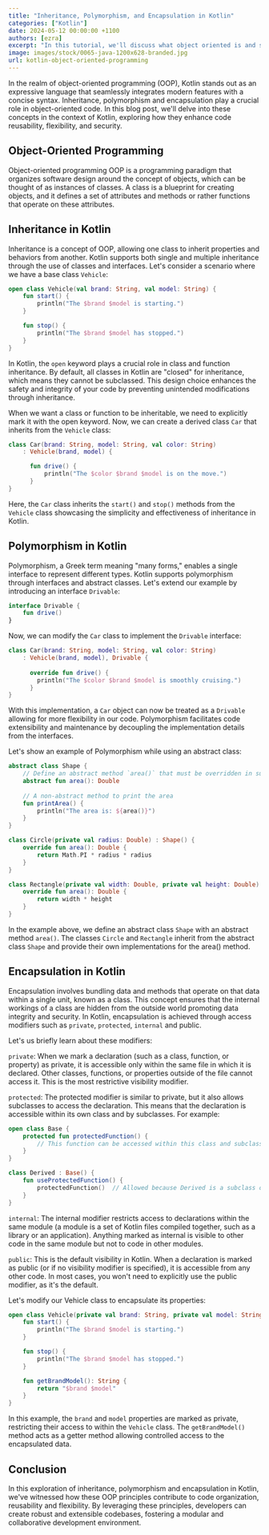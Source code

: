 ```yaml
---
title: "Inheritance, Polymorphism, and Encapsulation in Kotlin"
categories: ["Kotlin"]
date: 2024-05-12 00:00:00 +1100
authors: [ezra]
excerpt: "In this tutorial, we'll discuss what object oriented is and see various example"
image: images/stock/0065-java-1200x628-branded.jpg
url: kotlin-object-oriented-programming
---
```


In the realm of object-oriented programming (OOP), Kotlin stands out as an expressive language that seamlessly integrates modern features with a concise syntax. Inheritance, polymorphism and encapsulation play a crucial role in object-oriented code. In this blog post, we'll delve into these concepts in the context of Kotlin, exploring how they enhance code reusability, flexibility, and security.

## Object-Oriented Programming

Object-oriented programming OOP is a programming paradigm that organizes software design around the concept of objects, which can be thought of as instances of classes. A class is a blueprint for creating objects, and it defines a set of attributes and methods or rather functions that operate on these attributes.

## Inheritance in Kotlin
Inheritance is a concept of OOP, allowing one class to inherit properties and behaviors from another. Kotlin supports both single and multiple inheritance through the use of classes and interfaces. Let's consider a scenario where we have a base class `Vehicle`:

```kotlin
open class Vehicle(val brand: String, val model: String) {
    fun start() {
        println("The $brand $model is starting.")
    }

    fun stop() {
        println("The $brand $model has stopped.")
    }
}
```
In Kotlin, the `open` keyword plays a crucial role in class and function inheritance. By default, all classes in Kotlin are "closed" for inheritance, which means they cannot be subclassed. This design choice enhances the safety and integrity of your code by preventing unintended modifications through inheritance.

When we want a class or function to be inheritable, we need to explicitly mark it with the open keyword.
Now, we can create a derived class `Car` that inherits from the `Vehicle` class:

```kotlin
class Car(brand: String, model: String, val color: String) 
    : Vehicle(brand, model) {

      fun drive() {
          println("The $color $brand $model is on the move.")
      }
}
```

Here, the `Car` class inherits the `start()` and `stop()` methods from the `Vehicle` class showcasing the simplicity and effectiveness of inheritance in Kotlin.

## Polymorphism in Kotlin

Polymorphism, a Greek term meaning "many forms," enables a single interface to represent different types. Kotlin supports polymorphism through interfaces and abstract classes. Let's extend our example by introducing an interface `Drivable`:

```kotlin
interface Drivable {
    fun drive()
}
```

Now, we can modify the `Car` class to implement the `Drivable` interface:

```kotlin
class Car(brand: String, model: String, val color: String) 
    : Vehicle(brand, model), Drivable {
        
      override fun drive() { 
        println("The $color $brand $model is smoothly cruising.")
      }
}
```

With this implementation, a `Car` object can now be treated as a `Drivable` allowing for more flexibility in our code. Polymorphism facilitates code extensibility and maintenance by decoupling the implementation details from the interfaces.

Let's show an example of Polymorphism while using an abstract class:
```kotlin
abstract class Shape {
    // Define an abstract method `area()` that must be overridden in subclasses
    abstract fun area(): Double
    
    // A non-abstract method to print the area
    fun printArea() {
        println("The area is: ${area()}")
    }
}

class Circle(private val radius: Double) : Shape() {
    override fun area(): Double {
        return Math.PI * radius * radius
    }
}

class Rectangle(private val width: Double, private val height: Double) : Shape() {
    override fun area(): Double {
        return width * height
    }
}
```
In the example above, we define an abstract class `Shape` with an abstract method `area()`. The classes `Circle` and `Rectangle` inherit from the abstract class `Shape` and provide their own implementations for the area() method.

## Encapsulation in Kotlin

Encapsulation involves bundling data and methods that operate on that data within a single unit, known as a class. This concept ensures that the internal workings of a class are hidden from the outside world promoting data integrity and security. In Kotlin, encapsulation is achieved through access modifiers such as `private`, `protected`, `internal` and public.

Let's us briefly learn about these modifiers:

`private`: When we mark a declaration (such as a class, function, or property) as private, it is accessible only within the same file in which it is declared. Other classes, functions, or properties outside of the file cannot access it. This is the most restrictive visibility modifier.

`protected`: The protected modifier is similar to private, but it also allows subclasses to access the declaration. This means that the declaration is accessible within its own class and by subclasses. For example:

```kotlin
open class Base {
    protected fun protectedFunction() {
        // This function can be accessed within this class and subclasses
    }
}

class Derived : Base() {
    fun useProtectedFunction() {
        protectedFunction()  // Allowed because Derived is a subclass of Base
    }
}
```

`internal`: The internal modifier restricts access to declarations within the same module (a module is a set of Kotlin files compiled together, such as a library or an application). Anything marked as internal is visible to other code in the same module but not to code in other modules.

`public`: This is the default visibility in Kotlin. When a declaration is marked as public (or if no visibility modifier is specified), it is accessible from any other code. In most cases, you won't need to explicitly use the public modifier, as it's the default.

Let's modify our Vehicle class to encapsulate its properties:

```kotlin
open class Vehicle(private val brand: String, private val model: String) {
    fun start() {
        println("The $brand $model is starting.")
    }

    fun stop() {
        println("The $brand $model has stopped.")
    }

    fun getBrandModel(): String {
        return "$brand $model"
    }
}
```

In this example, the `brand` and `model` properties are marked as private, restricting their access to within the `Vehicle` class. The `getBrandModel()` method acts as a getter method allowing controlled access to the encapsulated data.

## Conclusion

In this exploration of inheritance, polymorphism and encapsulation in Kotlin, we've witnessed how these OOP principles contribute to code organization, reusability and flexibility. By leveraging these principles, developers can create robust and extensible codebases, fostering a modular and collaborative development environment.